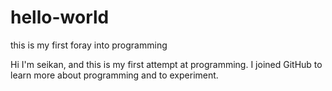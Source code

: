 # hello-world
this is my first foray into programming
 
 Hi I'm seikan, and this is my first attempt at programming. I joined GitHub to learn more about programming and to experiment. 
